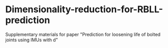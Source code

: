 # Dimensionality-reduction-for-RBLL-prediction
Supplementary materials for paper "Prediction for loosening life of bolted joints using IMUs with d"
